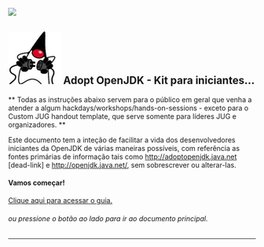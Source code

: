 [![](https://londonjavacommunity.files.wordpress.com/2009/11/bannerblog.jpg)](https://londonjavacommunity.wordpress.com/tag/london-java-community/)

![](../cover_small.jpg) Adopt OpenJDK - Kit para iniciantes...
---

** Todas as instruções abaixo servem para o público em geral que venha a atender a algum hackdays/workshops/hands-on-sessions - exceto para o Custom JUG handout template, que serve somente para líderes JUG e organizadores. **

Este documento tem a inteção de facilitar a vida dos desenvolvedores iniciantes da OpenJDK de várias maneiras possíveis, com referência as fontes primárias de informação tais como http://adoptopenjdk.java.net [dead-link] e http://openjdk.java.net/, sem sobrescrever ou alterar-las.

#### Vamos começar!
[Clique aqui para acessar o guia.](https://mikebgx.gitbooks.io/adopt-openjdk-quickstart-chapter/content/quick-start.html)
###### ou pressione o botão ao lado para ir ao documento principal.
---